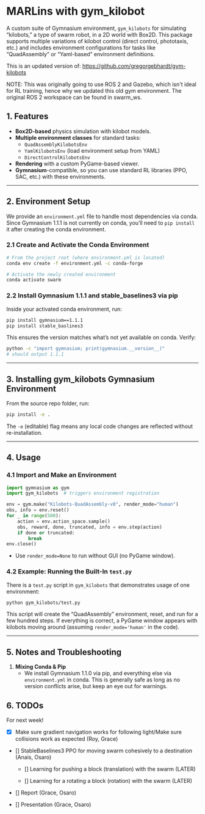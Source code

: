 # MARLins with gym_kilobot

A custom suite of Gymnasium environment, `gym_kilobots` for simulating “kilobots,” a type of swarm robot, in a 2D world with Box2D. This package supports multiple variations of kilobot control (direct control, phototaxis, etc.) and includes environment configurations for tasks like “QuadAssembly” or “Yaml-based” environment definitions.

This is an updated version of: https://github.com/gregorgebhardt/gym-kilobots

NOTE: This was originally going to use ROS 2 and Gazebo, which isn't ideal for RL training, hence why we updated this old gym environment. The original ROS 2 workspace can be found in swarm_ws.

## 1. Features

- **Box2D-based** physics simulation with kilobot models.
- **Multiple environment classes** for standard tasks:
  - `QuadAssemblyKilobotsEnv`
  - `YamlKilobotsEnv` (load environment setup from YAML)
  - `DirectControlKilobotsEnv`  
- **Rendering** with a custom PyGame-based viewer.
- **Gymnasium**-compatible, so you can use standard RL libraries (PPO, SAC, etc.) with these environments.

---

## 2. Environment Setup

We provide an `environment.yml` file to handle most dependencies via conda. Since Gymnasium 1.1.1 is not currently on conda, you’ll need to `pip install` it after creating the conda environment.

### 2.1 Create and Activate the Conda Environment

```bash
# From the project root (where environment.yml is located)
conda env create -f environment.yml -c conda-forge

# Activate the newly created environment
conda activate swarm
```

### 2.2 Install Gymnasium 1.1.1 and stable_baselines3 via pip

Inside your activated conda environment, run:

```bash
pip install gymnasium==1.1.1
pip install stable_baslines3
```

This ensures the version matches what’s not yet available on conda. Verify:

```bash
python -c "import gymnasium; print(gymnasium.__version__)"
# should output 1.1.1
```

---

## 3. Installing **gym_kilobots** Gymnasium Environment

From the source repo folder, run:

```bash
pip install -e .
```

The `-e` (editable) flag means any local code changes are reflected without re-installation.

---

## 4. Usage

### 4.1 Import and Make an Environment

```python
import gymnasium as gym
import gym_kilobots  # triggers environment registration

env = gym.make("Kilobots-QuadAssembly-v0", render_mode="human")
obs, info = env.reset()
for _ in range(500):
    action = env.action_space.sample() 
    obs, reward, done, truncated, info = env.step(action)
    if done or truncated:
        break
env.close()
```

- Use `render_mode=None` to run without GUI (no PyGame window).

### 4.2 Example: Running the Built-In `test.py`

There is a `test.py` script in `gym_kilobots` that demonstrates usage of one environment:

```bash
python gym_kilobots/test.py
```

This script will create the “QuadAssembly” environment, reset, and run for a few hundred steps. If everything is correct, a PyGame window appears with kilobots moving around (assuming `render_mode='human'` in the code).

---

## 5. Notes and Troubleshooting

1. **Mixing Conda & Pip**  
   - We install Gymnasium 1.1.0 via pip, and everything else via `environment.yml` in conda. This is generally safe as long as no version conflicts arise, but keep an eye out for warnings.

## 6. TODOs
For next week!

- [x] Make sure gradient navigation works for following light/Make sure collisions work as expected (Roy, Grace)

- [] StableBaselines3 PPO for moving swarm cohesively to a destination (Anais, Osaro)

  - [] Learning for pushing a block (translation) with the swarm (LATER)

  - [] Learning for a rotating a block (rotation) with the swarm (LATER)

- [] Report (Grace, Osaro)

- [] Presentation (Grace, Osaro)